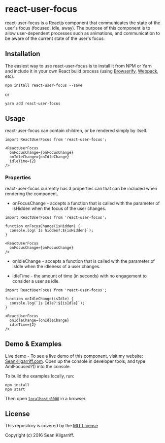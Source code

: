 # react-user-focus

react-user-focus is a Reactjs component that communicates the state of the user's focus (focused, idle, away). The purpose of this component is to allow user-dependent processes such as animations, and communication to be aware of the current state of the user's focus.


## Installation

The easiest way to use react-user-focus is to install it from NPM or Yarn and include it in your own React build process (using [Browserify](http://browserify.org), [Webpack](http://webpack.github.io/), etc).

```
npm install react-user-focus --save
```

or

```
yarn add react-user-focus
```


## Usage

react-user-focus can contain children, or be rendered simply by itself.

```
import ReactUserFocus from 'react-user-focus';

<ReactUserFocus
  onFocusChange={onFocusChange}
  onIdleChange={onIdleChange}
  idleTime={2}
/>
```

### Properties

react-user-focus currently has 3 properties can that can be included when rendering the component.

+ onFocusChange - accepts a function that is called with the parameter of isHidden when the focus of the user changes.

```
import ReactUserFocus from 'react-user-focus';

function onFocusChange(isHidden) {
  console.log(`Is hidden?:${isHidden}`);
}

<ReactUserFocus
  onFocusChange={onFocusChange}
/>
```

+ onIdleChange - accepts a function that is called with the parameter of isIdle when the idleness of a user changes.

+ idleTime - the amount of time (in seconds) with no engagement to consider a user as idle.

```
import ReactUserFocus from 'react-user-focus';

function onIdleChange(isIdle) {
  console.log(`Is Idle?:${isIdle}`);
}

<ReactUserFocus
  onIdleChange={onIdleChange}
  idleTime={2}
/>
```


## Demo & Examples

Live demo - To see a live demo of this component, visit my website: [SeanKilgarriff.com](https://seankilgarriff.com). Open up the console in developer tools, and type AmIFocused?() into the console.

To build the examples locally, run:

```
npm install
npm start
```

Then open [`localhost:8000`](http://localhost:8000) in a browser.


## License

This repository is covered by the [MIT License](/LICENSE)

Copyright (c) 2016 Sean Kilgarriff.
